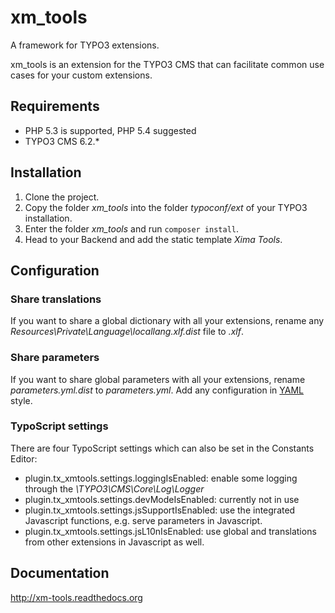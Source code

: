 # xm_tools
A framework for TYPO3 extensions.

xm_tools is an extension for the TYPO3 CMS that can facilitate common use cases for your custom extensions.

## Requirements

* PHP 5.3 is supported, PHP 5.4 suggested
* TYPO3 CMS 6.2.*

## Installation

1. Clone the project.
2. Copy the folder *xm_tools* into the folder *typoconf/ext* of your TYPO3 installation. 
3. Enter the folder *xm_tools* and run `composer install`. 
4. Head to your Backend and add the static template *Xima Tools*.

## Configuration
### Share translations
If you want to share a global dictionary with all your extensions, rename any *Resources\Private\Language\locallang.xlf.dist* file to *.xlf*.
### Share parameters
If you want to share global parameters with all your extensions, rename *parameters.yml.dist* to *parameters.yml*. Add any configuration in [YAML](http://yaml.org/) style.
### TypoScript settings
There are four TypoScript settings which can also be set in the Constants Editor:
* plugin.tx_xmtools.settings.loggingIsEnabled: enable some logging through the *\TYPO3\CMS\Core\Log\Logger*
* plugin.tx_xmtools.settings.devModeIsEnabled: currently not in use
* plugin.tx_xmtools.settings.jsSupportIsEnabled: use the integrated Javascript functions, e.g. serve parameters in Javascript.
* plugin.tx_xmtools.settings.jsL10nIsEnabled: use global and translations from other extensions in Javascript as well.

## Documentation

http://xm-tools.readthedocs.org